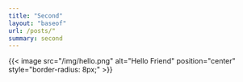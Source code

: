 ```yaml
---
title: "Second"
layout: "baseof"
url: /posts/"
summary: second
---
```

{{< image src="/img/hello.png" alt="Hello Friend" position="center" style="border-radius: 8px;" >}}